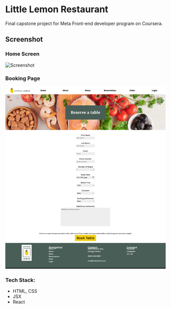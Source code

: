 # Little Lemon Restaurant

Final capstone project for Meta Front-end developer program on Coursera.

## Screenshot

### Home Screen

![Screenshot](./home-page.png)

### Booking Page

![Screenshot](./reservation.png)

### Tech Stack:

- HTML, CSS
- JSX
- React
